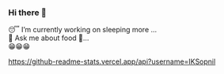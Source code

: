 ### Hi there 👋 <br>
😴 I’m currently working on sleeping more ...<br>
💬 Ask me about food 🥫... <br>
😁😁😁

https://github-readme-stats.vercel.app/api?username=IKSopnil
<!--
**IKSopnil/IKSopnil** is a ✨ _special_ ✨ repository because its `README.md` (this file) appears on your GitHub profile.

Here are some ideas to get you started:

- 🔭 I’m currently working on ...
- 🌱 I’m currently learning ...
- 👯 I’m looking to collaborate on ...
- 🤔 I’m looking for help with ...
- 💬 Ask me about ...
- 📫 How to reach me: ...
- 😄 Pronouns: ...
- ⚡ Fun fact: ...
-->
